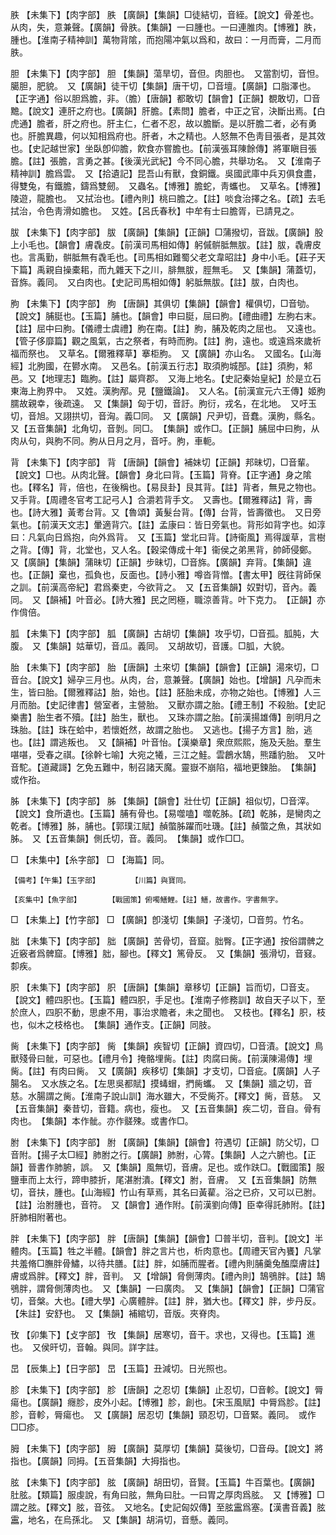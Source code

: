 <!-- { "loadSidebar": true } -->
胅	【未集下】【肉字部】	胅	【廣韻】【集韻】□徒結切，音絰。【說文】骨差也。从肉，失，意兼聲。【廣韻】骨胅。【集韻】一曰腫也。一曰連脽肉。【博雅】胅，腫也。【淮南子精神訓】萬物背隂，而抱陽冲氣以爲和，故曰：一月而膏，二月而胅。

胆	【未集下】【肉字部】	胆	【集韻】蕩旱切，音但。肉胆也。　又當割切，音怛。臈胆，肥貌。　又【廣韻】徒干切【集韻】唐干切，□音壇。【廣韻】口脂澤也。　【正字通】俗以胆爲膽，非。（膽）【唐韻】都敢切【韻會】【正韻】覩敢切，□音黵。【說文】連肝之府也。【廣韻】肝膽。【素問】膽者，中正之官，決斷出焉。【白虎通】膽者，肝之府也。肝主仁，仁者不忍，故以膽斷。是以肝膽二者，必有勇也。肝膽異趣，何以知相爲府也。肝者，木之精也。人怒無不色靑目張者，是其效也。【史記越世家】坐臥卽仰膽，飮食亦嘗膽也。【前漢張耳陳餘傳】將軍瞋目張膽。【註】張膽，言勇之甚。【後漢光武紀】今不同心膽，共舉功名。　又【淮南子精神訓】膽爲雲。　又【拾遺記】昆吾山有獸，食銅鐵。吳國武庫中兵刃俱食盡，得雙兔，有鐵膽，鑄爲雙劒。　又蟲名。【博雅】膽蛇，靑蠵也。　又草名。【博雅】陵遊，龍膽也。　又拭治也。【禮內則】桃曰膽之。【註】啖食治擇之名。【疏】去毛拭治，令色靑滑如膽也。　又姓。【呂氏春秋】中牟有士曰膽胥，已請見之。

胈	【未集下】【肉字部】	胈	【廣韻】【集韻】【正韻】□蒲撥切，音跋。【廣韻】股上小毛也。【韻會】膚毳皮。【前漢司馬相如傳】躬傶骿胝無胈。【註】胈，毳膚皮也。言禹勤，骿胝無有毳毛也。【司馬相如難蜀父老文韋昭註】身中小毛。【莊子天下篇】禹親自操橐耜，而九雜天下之川，腓無胈，脛無毛。　又【集韻】蒲蓋切，音旆。義同。　又白肉也。【史記司馬相如傳】躬胝無胈。【註】胈，白肉也。

胊	【未集下】【肉字部】	胊	【唐韻】其俱切【集韻】【韻會】權俱切，□音劬。【說文】脯脡也。【玉篇】脯也。【韻會】申曰脡，屈曰胊。【禮曲禮】左胊右末。【註】屈中曰胊。【儀禮士虞禮】胊在南。【註】胊，脯及乾肉之屈也。　又遠也。【管子侈靡篇】觀之風氣，古之祭者，有時而胊。【註】胊，遠也。或遠爲來歲祈福而祭也。　又草名。【爾雅釋草】搴柜胊。　又【廣韻】亦山名。　又國名。【山海經】北胊國，在鬰水南。　又邑名。【前漢五行志】取須胊城郚。【註】須胊，邾邑。又【地理志】臨胊。【註】屬齊郡。　又海上地名。【史記秦始皇紀】於是立石東海上胊界中。　又姓。漢胊邴。見【鹽鐵論】。　又人名。【前漢宣元六王傳】姬胊臑故親幸，後疏遠。　又【集韻】匈于切，音訏。胊衍，戎名，在北地。　又吁玉切，音旭。又詡拱切，音洶。義□同。　又【廣韻】尺尹切，音蠢。漢胊，縣名。　又【五音集韻】北角切，音剝。同□。　【集韻】或作□。【正韻】脯屈中曰胊，从肉从句，與朐不同。朐从日月之月，音吁。朐，車軛。

背	【未集下】【肉字部】	背	【唐韻】【韻會】補妹切【正韻】邦昧切，□音輩。【說文】□也。从肉北聲。【韻會】身北曰背。【玉篇】背脊。【正字通】身之隂也。【釋名】背，倍也，在後稱也。【易艮卦】艮其背。【註】背者，無見之物也。　又手背。【周禮冬官考工記弓人】合灂若背手文。　又壽也。【爾雅釋詁】背，壽也。【詩大雅】黃耉台背。又【魯頌】黃髮台背。【傳】台背，皆壽徵也。　又日旁氣也。【前漢天文志】暈適背穴。【註】孟康曰：皆日旁氣也。背形如背字也。如淳曰：凡氣向日爲抱，向外爲背。　又【玉篇】堂北曰背。【詩衞風】焉得諼草，言樹之背。【傳】背，北堂也，又人名。【穀梁傳成十年】衞侯之弟黑背，帥師侵鄭。　又【廣韻】【集韻】蒲昧切【正韻】步昧切，□音旆。【廣韻】弃背。【集韻】違也。【正韻】棄也，孤負也，反面也。【詩小雅】噂沓背憎。【書太甲】旣往背師保之訓。【前漢高帝紀】君爲秦吏，今欲背之。　又【五音集韻】奴對切，音內。義同。　又【韻補】叶音必。【詩大雅】民之罔極，職涼善背。叶下克力。　【正韻】亦作偝倍。

胍	【未集下】【肉字部】	胍	【廣韻】古胡切【集韻】攻乎切，□音孤。胍肫，大腹。　又【集韻】姑華切，音瓜。義同。　又胡故切，音護。□胍，大貌。

胎	【未集下】【肉字部】	胎	【唐韻】土來切【集韻】【韻會】【正韻】湯來切，□音台。【說文】婦孕三月也。从肉，台，意兼聲。【廣韻】始也。【增韻】凡孕而未生，皆曰胎。【爾雅釋詁】胎，始也。【註】胚胎未成，亦物之始也。【博雅】人三月而胎。【史記律書】營室者，主營胎。　又獸亦謂之胎。【禮王制】不殺胎。【史記樂書】胎生者不殰。【註】胎生，獸也。　又珠亦謂之胎。【前漢揚雄傳】剖明月之珠胎。【註】珠在蛤中，若懷姙然，故謂之胎也。　又逃也。【揚子方言】胎，逃也。【註】謂逃叛也。　又【韻補】叶音怡。【漢樂章】衆庶熙熙，施及夭胎。羣生啿啿，受春之祺。【徐幹七喻】大宛之犧，三江之鮭。雲鶬水鵠，熊蹯豹胎。　又叶音駝。【道藏謌】乞免五難中，制召諸天魔。靈嶽不崩陷，福地更鍊胎。　【集韻】或作孡。

胏	【未集下】【肉字部】	胏	【集韻】【韻會】壯仕切【正韻】祖似切，□音滓。【說文】食所遺也。【玉篇】脯有骨也。【易噬嗑】噬乾胏。【疏】乾胏，是臠肉之乾者。【博雅】胏，脯也。【郭璞江賦】赬蟞胏躍而吐璣。【註】赬蟞之魚，其狀如胏。　又【五音集韻】側氏切，音。義同。　【集韻】或作□□。

□	【未集中】【糸字部】	□	【海篇】同。

	【備考】【午集】【玉字部】		【川篇】與寶同。

	【亥集中】【魚字部】		【戰國策】俯噣鱔鯉。【註】鱔，故書作。字書無字。

□	【未集上】【竹字部】	□	【廣韻】卽淺切【集韻】子淺切，□音剪。竹名。

胐	【未集下】【肉字部】	胐	【廣韻】苦骨切，音窟。胐臀。【正字通】按俗謂髀之近竅者爲髀窟。【博雅】胐，腳也。【釋文】篤骨反。　又【集韻】張滑切，音窡。厀疾。

胑	【未集下】【肉字部】	胑	【唐韻】【集韻】章移切【正韻】旨而切，□音支。【說文】體四胑也。【玉篇】體四胑，手足也。【淮南子修務訓】故自天子以下，至於庶人，四胑不動，思慮不用，事治求贍者，未之聞也。　又枝也。【釋名】胑，枝也，似木之枝格也。　【集韻】通作支。【正韻】同肢。

胔	【未集下】【肉字部】	胔	【集韻】疾智切【正韻】資四切，□音漬。【說文】鳥獸殘骨曰骴，可惡也。【禮月令】掩骼埋胔。【註】肉腐曰胔。【前漢陳湯傳】埋胔。【註】有肉曰胔。　又【廣韻】疾移切【集韻】才支切，□音疵。【廣韻】人子腸名。　又水族之名。【左思吳都賦】摸蝳蝐，捫胔蠵。　又【集韻】牆之切，音慈。水腸謂之胔。【淮南子說山訓】海水雖大，不受胔芥。【釋文】胔，音慈。　又【五音集韻】秦昔切，音籍。病也，瘦也。　又【五音集韻】疾二切，音自。骨有肉也。　【集韻】本作骴。亦作髊殐。或書作□。

胕	【未集下】【肉字部】	胕	【廣韻】【集韻】【韻會】符遇切【正韻】防父切，□音附。【揚子太□經】肺胕之行。【廣韻】肺胕，心膂。【集韻】人之六腑也。【正韻】晉書作肺腑，誤。　又【集韻】風無切，音膚。足也。或作趺□。【戰國策】服鹽車而上太行，蹄申膝折，尾湛胕潰。【釋文】胕，音膚。　又【五音集韻】防無切，音扶，腫也。【山海經】竹山有草焉，其名曰黃雚。浴之已疥，又可以已胕。【註】治胕腫也，音符。　又【韻會】通作附。【前漢劉向傳】臣幸得託肺附。【註】肝肺相附著也。

胖	【未集下】【肉字部】	胖	【唐韻】【集韻】【韻會】□普半切，音判。【說文】半體肉。【玉篇】牲之半體。【韻會】胖之言片也，析肉意也。【周禮天官內饔】凡掌共羞脩□膴胖骨鱐，以待共膳。【註】胖，如脯而腥者。【禮內則脯羹兔醢糜膚註】膚或爲胖。【釋文】胖，音判。　又【增韻】脅側薄肉。【禮內則】鵠鴞胖。【註】鵠鴞胖，謂脅側薄肉也。　又【集韻】一曰廣肉。　又【集韻】【韻會】【正韻】□蒲官切，音槃。大也。【禮大學】心廣體胖。【註】胖，猶大也。【釋文】胖，步丹反。【朱註】安舒也。　又【集韻】補綰切，音版。夾脊肉。

攼	【卯集下】【攴字部】	攼	【集韻】居寒切，音干。求也，又得也。【玉篇】進也。　又侯旰切，音翰。與同。詳字註。

旵	【辰集上】【日字部】	旵	【玉篇】丑減切。日光照也。

胗	【未集下】【肉字部】	胗	【唐韻】之忍切【集韻】止忍切，□音軫。【說文】脣瘍也。【廣韻】癮胗，皮外小起。【博雅】胗，創也。【宋玉風賦】中脣爲胗。【註】胗，音軫，脣瘍也。　又【廣韻】居忍切【集韻】頸忍切，□音緊。義同。　或作□□疹。

胟	【未集下】【肉字部】	胟	【廣韻】莫厚切【集韻】莫後切，□音母。【說文】將指也。【廣韻】同拇。【五音集韻】大拇指也。

胘	【未集下】【肉字部】	胘	【廣韻】胡田切，音賢。【玉篇】牛百葉也。【廣韻】肚胘。【類篇】服虔說，有角曰胘，無角曰肚。一曰胃之厚肉爲胘。　又【博雅】□謂之胘。【釋文】胘，音弦。　又地名。【史記匈奴傳】至胘靁爲塞。【漢書音義】胘靁，地名，在烏孫北。　又【集韻】胡涓切，音懸。義同。

